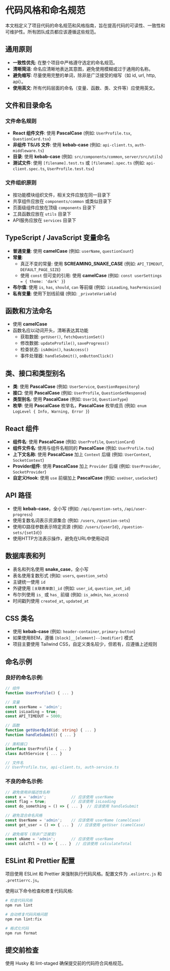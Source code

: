 # 代码风格和命名规范

本文档定义了项目代码的命名规范和风格指南，旨在提高代码的可读性、一致性和可维护性。所有团队成员都应该遵循这些规范。

## 通用原则

- **一致性优先**: 在整个项目中严格遵守选定的命名规范。
- **清晰简洁**: 命名应清晰地表达其意图，避免使用模糊或过于通用的名称。
- **避免缩写**: 尽量使用完整的单词，除非是广泛接受的缩写（如 id, url, http, api）。
- **使用英文**: 所有代码层面的命名（变量、函数、类、文件等）应使用英文。

## 文件和目录命名

### 文件命名规则

- **React 组件文件**: 使用 **PascalCase** (例如: `UserProfile.tsx`, `QuestionCard.tsx`)
- **非组件 TS/JS 文件**: 使用 **kebab-case** (例如: `api-client.ts`, `auth-middleware.ts`)
- **目录**: 使用 **kebab-case** (例如: `src/components/common`, `server/src/utils`)
- **测试文件**: 使用 `[filename].test.ts` 或 `[filename].spec.ts` (例如: `api-client.spec.ts`, `UserProfile.test.tsx`)

### 文件组织原则

- 按功能模块组织文件，相关文件应放在同一目录下
- 共享组件应放在 `components/common` 或类似目录下
- 页面级组件应放在顶级 `components` 目录下
- 工具函数应放在 `utils` 目录下
- API服务应放在 `services` 目录下

## TypeScript / JavaScript 变量命名

- **普通变量**: 使用 **camelCase** (例如: `userName`, `questionCount`)
- **常量**: 
  - 真正不变的常量: 使用 **SCREAMING_SNAKE_CASE** (例如: `API_TIMEOUT`, `DEFAULT_PAGE_SIZE`)
  - 使用 `const` 但可变的引用: 使用 **camelCase** (例如: `const userSettings = { theme: 'dark' }`)
- **布尔值**: 使用 `is`, `has`, `should`, `can` 等前缀 (例如: `isLoading`, `hasPermission`)
- **私有变量**: 使用下划线前缀 (例如: `_privateVariable`)

## 函数和方法命名

- 使用 **camelCase**
- 函数名应以动词开头，清晰表达其功能
  - 获取数据: `getUser()`, `fetchQuestionSet()`
  - 修改数据: `updateProfile()`, `saveProgress()`
  - 检查状态: `isAdmin()`, `hasAccess()`
  - 事件处理器: `handleSubmit()`, `onButtonClick()`

## 类、接口和类型别名

- **类**: 使用 **PascalCase** (例如: `UserService`, `QuestionRepository`)
- **接口**: 使用 **PascalCase** (例如: `UserProfile`, `QuestionSetResponse`)
- **类型别名**: 使用 **PascalCase** (例如: `UserId`, `QuestionType`)
- **枚举**: 使用 **PascalCase** 枚举名，**PascalCase** 枚举成员 (例如: `enum LogLevel { Info, Warning, Error }`)

## React 组件

- **组件名**: 使用 **PascalCase** (例如: `UserProfile`, `QuestionCard`)
- **组件文件名**: 使用与组件名相同的 **PascalCase** (例如: `UserProfile.tsx`)
- **上下文名称**: 使用 **PascalCase** 加上 `Context` 后缀 (例如: `UserContext`, `SocketContext`)
- **Provider组件**: 使用 **PascalCase** 加上 `Provider` 后缀 (例如: `UserProvider`, `SocketProvider`)
- **自定义Hook**: 使用 `use` 前缀加上 **PascalCase** (例如: `useUser`, `useSocket`)

## API 路径

- 使用 **kebab-case**，全小写 (例如: `/api/question-sets`, `/api/user-progress`)
- 使用复数名词表示资源集合 (例如: `/users`, `/question-sets`)
- 使用ID路径参数表示特定资源 (例如: `/users/{userId}`, `/question-sets/{setId}`)
- 使用HTTP方法表示操作，避免在URL中使用动词

## 数据库表和列

- 表名和列名使用 **snake_case**，全小写
- 表名使用复数形式 (例如: `users`, `question_sets`)
- 主键统一使用 `id`
- 外键使用 `[关联表单数]_id` (例如: `user_id`, `question_set_id`)
- 布尔列使用 `is_` 或 `has_` 前缀 (例如: `is_admin`, `has_access`)
- 时间戳列使用 `created_at`, `updated_at`

## CSS 类名

- 使用 **kebab-case** (例如: `header-container`, `primary-button`)
- 如果使用BEM，遵循 `[block]__[element]--[modifier]` 模式
- 项目主要使用 Tailwind CSS，自定义类名较少，但若有，应遵循上述规则

## 命名示例

### 良好的命名示例:

```typescript
// 组件
function UserProfile() { ... }

// 变量
const userName = 'admin';
const isLoading = true;
const API_TIMEOUT = 5000;

// 函数
function getUserById(id: string) { ... }
function handleSubmit() { ... }

// 类和接口
interface UserProfile { ... }
class AuthService { ... }

// 文件名
// UserProfile.tsx, api-client.ts, auth-service.ts
```

### 不良的命名示例:

```typescript
// 避免使用非描述性名称
const x = 'admin';           // 应该使用 userName
const flag = true;           // 应该使用 isLoading
const do_something = () => { ... }  // 应该使用 handleSubmit

// 避免混合命名风格
const UserName = 'admin';    // 应该使用 userName (camelCase)
const get_user = () => { ... }  // 应该使用 getUser (camelCase)

// 避免缩写 (除非广泛接受)
const uName = 'admin';       // 应该使用 userName
const calcTtl = () => { ... }  // 应该使用 calculateTotal
```

## ESLint 和 Prettier 配置

项目使用 ESLint 和 Prettier 来强制执行代码风格。配置文件为 `.eslintrc.js` 和 `.prettierrc.js`。

使用以下命令检查和修复代码风格:

```bash
# 检查代码风格
npm run lint

# 自动修复代码风格问题
npm run lint:fix

# 格式化代码
npm run format
```

## 提交前检查

使用 Husky 和 lint-staged 确保提交前的代码符合风格规范。 